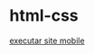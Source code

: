 # html-css
<a href="file:///C:/Users/T-GAMER/Documents/estudos/htlm-css/execicios/ex006/pacote-projeto-d010/index.html">executar site mobile<a>